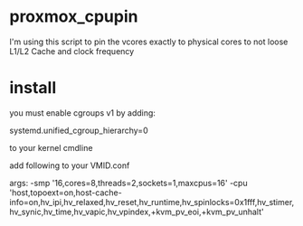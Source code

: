 # proxmox_cpupin
I'm using this script to pin the vcores exactly to physical cores to not loose L1/L2 Cache and clock frequency

# install
you must enable cgroups v1 by adding:

systemd.unified_cgroup_hierarchy=0 

to your kernel cmdline

add following to your VMID.conf

args: -smp '16,cores=8,threads=2,sockets=1,maxcpus=16' -cpu 'host,topoext=on,host-cache-info=on,hv_ipi,hv_relaxed,hv_reset,hv_runtime,hv_spinlocks=0x1fff,hv_stimer,hv_synic,hv_time,hv_vapic,hv_vpindex,+kvm_pv_eoi,+kvm_pv_unhalt'
